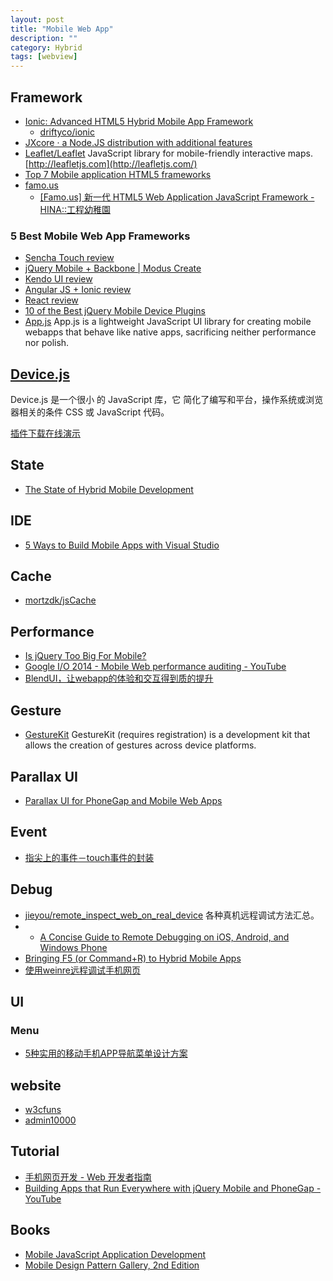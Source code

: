 ```yaml
---
layout: post
title: "Mobile Web App"
description: ""
category: Hybrid
tags: [webview]
--- 
```

## Framework

- [Ionic: Advanced HTML5 Hybrid Mobile App Framework](http://ionicframework.com/)
	- [driftyco/ionic](https://github.com/driftyco/ionic)
- [JXcore · a Node.JS distribution with additional features](http://jxcore.com/home/)
- [Leaflet/Leaflet](https://github.com/Leaflet/Leaflet) JavaScript library for mobile-friendly interactive maps. [http://leafletjs.com](http://leafletjs.com/)
- [Top 7 Mobile application HTML5 frameworks](http://www.gajotres.net/top-7-mobile-application-html5-frameworks/)
- [famo.us](http://famo.us/)
    - [[Famo.us] 新一代 HTML5 Web Application JavaScript Framework - HINA::工程幼稚園](http://blog.hinablue.me/entry/famous-first-look/)

### 5 Best Mobile Web App Frameworks

- [Sencha Touch review](http://moduscreate.com/5-best-mobile-web-app-frameworks-sencha-touch/)
- [jQuery Mobile + Backbone | Modus Create](http://moduscreate.com/5-best-mobile-web-app-frameworks-jquery-mobile-backbone-part4/)
- [Kendo UI review](http://moduscreate.com/5-best-mobile-web-app-frameworks-kendo-ui/)
- [Angular JS + Ionic review](http://moduscreate.com/5-best-mobile-web-app-frameworks-ionic-angulalrjs)
- [React review](http://moduscreate.com/5-best-mobile-web-app-frameworks-reactjs/)
- [10 of the Best jQuery Mobile Device Plugins](http://www.sitepoint.com/10-jquery-mobile-device-plugins)
- [App.js](http://code.kik.com/app/2) App.js is a lightweight JavaScript UI library for creating mobile webapps that behave like native apps, sacrificing neither performance nor polish.

## [Device.js](https://github.com/matthewhudson/device.js)

Device.js 是一个很小 的 JavaScript 库，它 简化了编写和平台，操作系统或浏览器相关的条件 CSS 或 JavaScript 代码。

[插件下载](https://github.com/matthewhudson/device.js/archive/master.zip "Download")[在线演示](http://matthewhudson.me/projects/device.js/ "Download")

## State

- [The State of Hybrid Mobile Development](http://developer.telerik.com/featured/the-state-of-hybrid-mobile-development/)

## IDE

- [5 Ways to Build Mobile Apps with Visual Studio](http://developer.telerik.com/featured/5-ways-to-build-mobile-apps-with-visual-studio/)

## Cache

- [mortzdk/jsCache](https://github.com/mortzdk/jsCache)

## Performance

- [Is jQuery Too Big For Mobile?](http://flippinawesome.org/2014/03/10/is-jquery-too-big-for-mobile/)
- [Google I/O 2014 - Mobile Web performance auditing - YouTube](https://www.youtube.com/watch?v=WrA85a4ZIaM)
- [BlendUI，让webapp的体验和交互得到质的提升](http://www.infoq.com/cn/articles/blendul-improve-webapp-experience-and-interactive)

## Gesture

- [GestureKit](http://www.gesturekit.com/) GestureKit (requires registration) is a development kit that allows the creation of gestures across device platforms.

## Parallax UI

- [Parallax UI for PhoneGap and Mobile Web Apps](http://flippinawesome.org/2013/12/23/parallax-ui-for-phonegap-and-mobile-web-apps/)

## Event

- [指尖上的事件－touch事件的封装](http://stylechen.com/touch.html)

## Debug

- [jieyou/remote_inspect_web_on_real_device](https://github.com/jieyou/remote_inspect_web_on_real_device) 各种真机远程调试方法汇总。
- - [A Concise Guide to Remote Debugging on iOS, Android, and Windows Phone](http://developer.telerik.com/featured/a-concise-guide-to-remote-debugging-on-ios-android-and-windows-phone/)
- [Bringing F5 (or Command+R) to Hybrid Mobile Apps](http://developer.telerik.com/featured/bringing-f5-or-commandr-to-hybrid-mobile-apps/)
- [使用weinre远程调试手机网页](http://www.2fz1.com/?p=396)

## UI
### Menu

- [5种实用的移动手机APP导航菜单设计方案](http://www.shejidaren.com/mobile-app-menus-design.html)


## website

- [w3cfuns](w3cfuns.com)
- [admin10000](http://www.admin10000.com/?sp=14686)

## Tutorial

- [手机网页开发 - Web 开发者指南](https://developer.mozilla.org/zh-CN/docs/Web/Guide/Mobile)
- [Building Apps that Run Everywhere with jQuery Mobile and PhoneGap - YouTube](https://www.youtube.com/watch?v=h8ylWSbn7gU)

## Books

- [Mobile JavaScript Application Development](http://www.salttiger.com/mobile-javascript-application-development/)
- [Mobile Design Pattern Gallery, 2nd Edition](http://www.salttiger.com/mobile-design-pattern-gallery-2nd-edition/)
